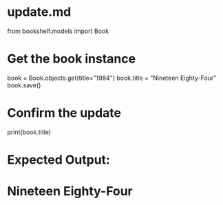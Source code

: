 # update.md

from bookshelf.models import Book

# Get the book instance
book = Book.objects.get(title="1984")
book.title = "Nineteen Eighty-Four"
book.save()

# Confirm the update
print(book.title)

# Expected Output:
# Nineteen Eighty-Four

